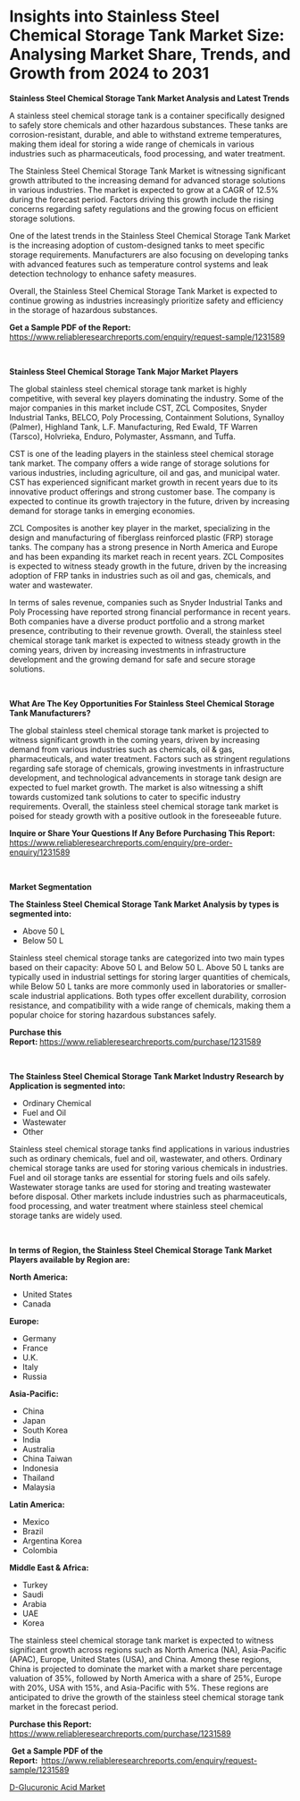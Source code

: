 <p><h1>Insights into Stainless Steel Chemical Storage Tank Market Size: Analysing Market Share, Trends, and Growth from 2024 to 2031</h1></p><p><strong>Stainless Steel Chemical Storage Tank Market Analysis and Latest Trends</strong></p>
<p><p>A stainless steel chemical storage tank is a container specifically designed to safely store chemicals and other hazardous substances. These tanks are corrosion-resistant, durable, and able to withstand extreme temperatures, making them ideal for storing a wide range of chemicals in various industries such as pharmaceuticals, food processing, and water treatment.</p><p>The Stainless Steel Chemical Storage Tank Market is witnessing significant growth attributed to the increasing demand for advanced storage solutions in various industries. The market is expected to grow at a CAGR of 12.5% during the forecast period. Factors driving this growth include the rising concerns regarding safety regulations and the growing focus on efficient storage solutions.</p><p>One of the latest trends in the Stainless Steel Chemical Storage Tank Market is the increasing adoption of custom-designed tanks to meet specific storage requirements. Manufacturers are also focusing on developing tanks with advanced features such as temperature control systems and leak detection technology to enhance safety measures.</p><p>Overall, the Stainless Steel Chemical Storage Tank Market is expected to continue growing as industries increasingly prioritize safety and efficiency in the storage of hazardous substances.</p></p>
<p><strong>Get a Sample PDF of the Report:&nbsp;</strong> <a href="https://www.reliableresearchreports.com/enquiry/request-sample/1231589">https://www.reliableresearchreports.com/enquiry/request-sample/1231589</a></p>
<p>&nbsp;</p>
<p><strong>Stainless Steel Chemical Storage Tank Major Market Players</strong></p>
<p><p>The global stainless steel chemical storage tank market is highly competitive, with several key players dominating the industry. Some of the major companies in this market include CST, ZCL Composites, Snyder Industrial Tanks, BELCO, Poly Processing, Containment Solutions, Synalloy (Palmer), Highland Tank, L.F. Manufacturing, Red Ewald, TF Warren (Tarsco), Holvrieka, Enduro, Polymaster, Assmann, and Tuffa.</p><p>CST is one of the leading players in the stainless steel chemical storage tank market. The company offers a wide range of storage solutions for various industries, including agriculture, oil and gas, and municipal water. CST has experienced significant market growth in recent years due to its innovative product offerings and strong customer base. The company is expected to continue its growth trajectory in the future, driven by increasing demand for storage tanks in emerging economies.</p><p>ZCL Composites is another key player in the market, specializing in the design and manufacturing of fiberglass reinforced plastic (FRP) storage tanks. The company has a strong presence in North America and Europe and has been expanding its market reach in recent years. ZCL Composites is expected to witness steady growth in the future, driven by the increasing adoption of FRP tanks in industries such as oil and gas, chemicals, and water and wastewater.</p><p>In terms of sales revenue, companies such as Snyder Industrial Tanks and Poly Processing have reported strong financial performance in recent years. Both companies have a diverse product portfolio and a strong market presence, contributing to their revenue growth. Overall, the stainless steel chemical storage tank market is expected to witness steady growth in the coming years, driven by increasing investments in infrastructure development and the growing demand for safe and secure storage solutions.</p></p>
<p>&nbsp;</p>
<p><strong>What Are The Key Opportunities For Stainless Steel Chemical Storage Tank Manufacturers?</strong></p>
<p><p>The global stainless steel chemical storage tank market is projected to witness significant growth in the coming years, driven by increasing demand from various industries such as chemicals, oil & gas, pharmaceuticals, and water treatment. Factors such as stringent regulations regarding safe storage of chemicals, growing investments in infrastructure development, and technological advancements in storage tank design are expected to fuel market growth. The market is also witnessing a shift towards customized tank solutions to cater to specific industry requirements. Overall, the stainless steel chemical storage tank market is poised for steady growth with a positive outlook in the foreseeable future.</p></p>
<p><strong>Inquire or Share Your Questions If Any Before Purchasing This Report:</strong> <a href="https://www.reliableresearchreports.com/enquiry/pre-order-enquiry/1231589">https://www.reliableresearchreports.com/enquiry/pre-order-enquiry/1231589</a></p>
<p>&nbsp;</p>
<p><strong>Market Segmentation</strong></p>
<p><strong>The Stainless Steel Chemical Storage Tank Market Analysis by types is segmented into:</strong></p>
<p><ul><li>Above 50 L</li><li>Below 50 L</li></ul></p>
<p><p>Stainless steel chemical storage tanks are categorized into two main types based on their capacity: Above 50 L and Below 50 L. Above 50 L tanks are typically used in industrial settings for storing larger quantities of chemicals, while Below 50 L tanks are more commonly used in laboratories or smaller-scale industrial applications. Both types offer excellent durability, corrosion resistance, and compatibility with a wide range of chemicals, making them a popular choice for storing hazardous substances safely.</p></p>
<p><strong>Purchase this Report:&nbsp;</strong><a href="https://www.reliableresearchreports.com/purchase/1231589">https://www.reliableresearchreports.com/purchase/1231589</a></p>
<p>&nbsp;</p>
<p><strong>The Stainless Steel Chemical Storage Tank Market Industry Research by Application is segmented into:</strong></p>
<p><ul><li>Ordinary Chemical</li><li>Fuel and Oil</li><li>Wastewater</li><li>Other</li></ul></p>
<p><p>Stainless steel chemical storage tanks find applications in various industries such as ordinary chemicals, fuel and oil, wastewater, and others. Ordinary chemical storage tanks are used for storing various chemicals in industries. Fuel and oil storage tanks are essential for storing fuels and oils safely. Wastewater storage tanks are used for storing and treating wastewater before disposal. Other markets include industries such as pharmaceuticals, food processing, and water treatment where stainless steel chemical storage tanks are widely used.</p></p>
<p>&nbsp;</p>
<p><strong>In terms of Region, the Stainless Steel Chemical Storage Tank Market Players available by Region are:</strong></p>
<p>
    <p> <strong> North America: </strong>
        <ul>
            <li>United States</li>
            <li>Canada</li>
        </ul>
        </p> 
    <p> <strong> Europe: </strong>
        <ul>
            <li>Germany</li>
            <li>France</li>
            <li>U.K.</li>
            <li>Italy</li>
            <li>Russia</li>
        </ul>
        </p> 
    <p> <strong> Asia-Pacific: </strong>
        <ul>
            <li>China</li>
            <li>Japan</li>
            <li>South Korea</li>
            <li>India</li>
            <li>Australia</li>
            <li>China Taiwan</li>
            <li>Indonesia</li>
            <li>Thailand</li>
            <li>Malaysia</li>
        </ul>
        </p> 
    <p> <strong> Latin America: </strong>
        <ul>
            <li>Mexico</li>
            <li>Brazil</li>
            <li>Argentina Korea</li>
            <li>Colombia</li>
        </ul>
        </p> 
    <p> <strong> Middle East & Africa: </strong>
        <ul>
            <li>Turkey</li>
            <li>Saudi</li>
            <li>Arabia</li>
            <li>UAE</li>
            <li>Korea</li>
        </ul>
    </p>
    </p>
<p><p>The stainless steel chemical storage tank market is expected to witness significant growth across regions such as North America (NA), Asia-Pacific (APAC), Europe, United States (USA), and China. Among these regions, China is projected to dominate the market with a market share percentage valuation of 35%, followed by North America with a share of 25%, Europe with 20%, USA with 15%, and Asia-Pacific with 5%. These regions are anticipated to drive the growth of the stainless steel chemical storage tank market in the forecast period.</p></p>
<p><strong>Purchase this Report: </strong><a href="https://www.reliableresearchreports.com/purchase/1231589">https://www.reliableresearchreports.com/purchase/1231589</a></p>
<p>&nbsp;<strong>Get a Sample PDF of the Report:&nbsp;&nbsp;</strong><a href="https://www.reliableresearchreports.com/enquiry/request-sample/1231589">https://www.reliableresearchreports.com/enquiry/request-sample/1231589</a></p>
<p><strong></strong></p>
<p><p><a href="https://gamy-alyssum-396.notion.site/D-Glucuronic-Acid-Market-Offer-Valuable-Insights-into-Market-Size-Market-Share-Market-Trends-and--ecbfacfa09c24fcb8667d67dac137e11">D-Glucuronic Acid Market</a></p></p>
